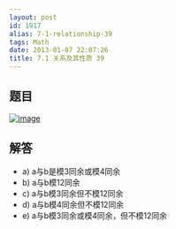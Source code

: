 ```yaml
---
layout: post
id: 1917
alias: 7-1-relationship-39
tags: Math
date: 2013-01-07 22:07:26
title: 7.1 关系及其性质 39
---
```


## 题目

[![image](http://freewind.me/wp-content/uploads/2013/01/image_thumb147.png "image")](http://freewind.me/wp-content/uploads/2013/01/image146.png)

## 解答

*   a) a与b是模3同余或模4同余
*   b) a与b模12同余
*   c) a与b模3同余但不模12同余
*   d) a与b模4同余但不模12同余
*   e) a与b模3同余或模4同余，但不模12同余
